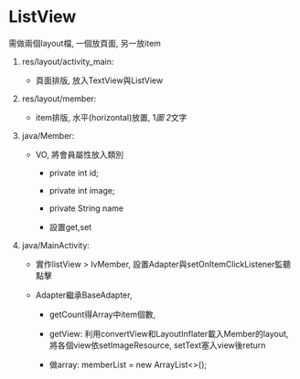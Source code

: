 # ListView

需做兩個layout檔, 一個放頁面, 另一放item

1. res/layout/activity_main:

	- 頁面排版, 放入TextView與ListView

2. res/layout/member:

	- item排版, 水平(horizontal)放置, 1*圖 2*文字

3. java/Member:

	- VO, 將會員屬性放入類別

		- private int id;

    	- private int image;

    	- private String name

    	- 設置get,set

4. java/MainActivity:

	- 實作listView > lvMember, 設置Adapter與setOnItemClickListener監聽點擊

	- Adapter繼承BaseAdapter, 

		- getCount得Array中item個數, 

		- getView: 利用convertView和LayoutInflater載入Member的layout, 將各個view依setImageResource, setText塞入view後return

		- 做array: memberList = new ArrayList<>();